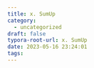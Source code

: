 ```yaml
---
title: x. SumUp
category:
  - uncategorized
draft: false
typora-root-url: x. SumUp
date: 2023-05-16 23:24:01
tags:
---
```


